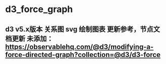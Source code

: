 # d3_force_graph
## d3 v5.x版本 关系图  svg 绘制图表  更新参考，节点文档更新 未添加： https://observablehq.com/@d3/modifying-a-force-directed-graph?collection=@d3/d3-force
